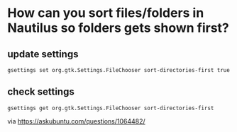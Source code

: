 # How can you sort files/folders in Nautilus so folders gets shown first?

## update settings

```
gsettings set org.gtk.Settings.FileChooser sort-directories-first true
```

## check settings

```
gsettings get org.gtk.Settings.FileChooser sort-directories-first
```

via https://askubuntu.com/questions/1064482/
